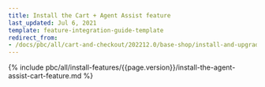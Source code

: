 ```yaml
---
title: Install the Cart + Agent Assist feature
last_updated: Jul 6, 2021
template: feature-integration-guide-template
redirect_from:
- /docs/pbc/all/cart-and-checkout/202212.0/base-shop/install-and-upgrade/install-features/install-the-cart-agent-assist-feature.html
---
```


{% include pbc/all/install-features/{{page.version}}/install-the-agent-assist-cart-feature.md %} <!-- To edit, see /_includes/pbc/all/install-features/202212.0/install-the-agent-assist-cart-feature.md -->
